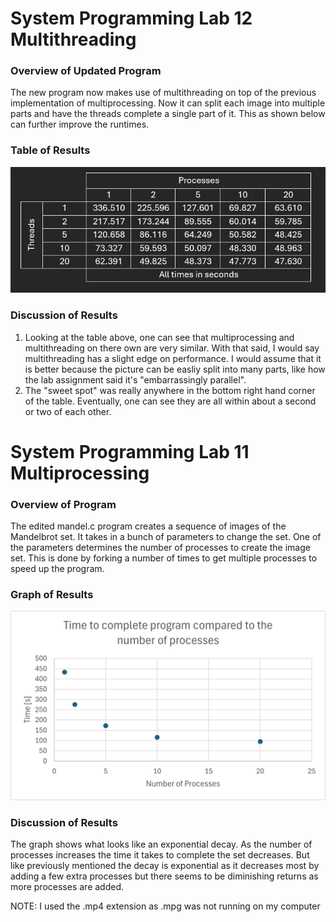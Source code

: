 # System Programming Lab 12 Multithreading

### Overview of Updated Program
The new program now makes use of multithreading on top of the previous implementation of multiprocessing. Now it can split each image into multiple parts and have the threads complete a single part of it. This as shown below can further improve the runtimes.

### Table of Results
![Table Screenshot](CPE2600_lab12.png)

### Discussion of Results
1. Looking at the table above, one can see that multiprocessing and multithreading on there own are very similar. With that said, I would say multithreading has a slight edge on performance. I would assume that it is better because the picture can be easliy split into many parts, like how the lab assignment said it's "embarrassingly parallel". 
2. The "sweet spot" was really anywhere in the bottom right hand corner of the table. Eventually, one can see they are all within about a second or two of each other. 

# System Programming Lab 11 Multiprocessing

### Overview of Program
The edited mandel.c program creates a sequence of images of the Mandelbrot set. It takes in a bunch
of parameters to change the set. One of the parameters determines the number of processes to create the image
set. This is done by forking a number of times to get multiple processes to speed up the program.

### Graph of Results
![Graph Screenshot](CPE2600_lab11.png)

### Discussion of Results
The graph shows what looks like an exponential decay. As the number of processes increases the time it takes to 
complete the set decreases. But like previously mentioned the decay is exponential as it decreases most by adding a few extra processes but there seems to be diminishing returns as more processes are added. 

NOTE: I used the .mp4 extension as .mpg was not running on my computer